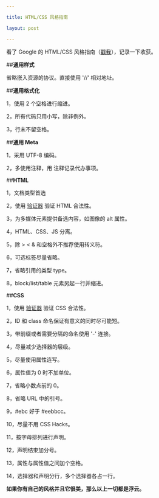 ```yaml
---

title: HTML/CSS 风格指南

layout: post

---
```

看了 Google 的 HTML/CSS 风格指南（[戳我](https://code.google.com/p/google-styleguide/)），记录一下收获。

##**通用样式**

省略嵌入资源的协议。直接使用 '//' 相对地址。

##**通用格式化**

1，使用 2 个空格进行缩进。

2，所有代码只用小写，除非例外。

3，行末不留空格。

##**通用 Meta**

1，采用 UTF-8 编码。

2，多使用注释，用 <!-- TODO: sth --> 注释记录代办事项。

##**HTML**

1，文档类型首选 <!DOCTYPE html>

2，使用 [验证器](http://validator.w3.org/nu/) 验证 HTML 合法性。

3，为多媒体元素提供备选内容，如图像的 alt 属性。

4，HTML、CSS、JS 分离。

5，除 > < & 和空格外不推荐使用转义符。

6，可选标签尽量省略。

7，省略引用的类型 type。

8，block/list/table 元素另起一行并缩进。

##**CSS**

1，使用 [验证器](http://jigsaw.w3.org/css-validator/) 验证 CSS 合法性。

2，ID 和 class 命名保证有意义的同时尽可能短。

3，带前缀或者需要分隔的命名使用 '-' 连接。

4，尽量减少选择器的层级。

5，尽量使用属性连写。

6，属性值为 0 时不加单位。

7，省略小数点前的 0。

8，省略 URL 中的引号。

9，#ebc 好于 #eebbcc。

10，尽量不用 CSS Hacks。

11，按字母排列进行声明。

12，声明结束加分号。

13，属性与属性值之间加个空格。

14，选择器和声明分行，多个选择器各占一行。

**如果你有自己的风格并且它很美，那么以上一切都是浮云。**